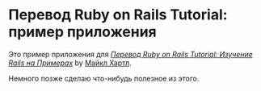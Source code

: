 # Перевод Ruby on Rails Tutorial: пример приложения

Это пример приложения для
[*Перевод Ruby on Rails Tutorial: Изучение Rails на Примерах*](http://railstutorial.org/)
by [Майкл Хартл](http://michaelhartl.com/).

Немного позже сделаю что-нибудь полезное из этого.
